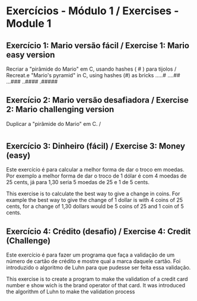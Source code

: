 # Exercícios - Módulo 1 / Exercises - Module 1

Exercício 1: Mario versão fácil / Exercise 1: Mario easy version
----------------------------------------------------------------
Recriar a "pirâmide do Mario" em C, usando hashes ( # ) para tijolos / Recreat.e "Mario's pyramid" in C, using hashes (#) as bricks
.....#
....##
...###
..####
.#####

Exercício 2: Mario versão desafiadora / Exercise 2: Mario challenging version
-----------------------------------------------------------------------------
Duplicar a "pirâmide do Mario" em C. / 

   #  #
  ##  ##
 ###  ###
####  ####

Exercício 3: Dinheiro (fácil) / Exercise 3: Money (easy)
----------------------------------------------------------------
Este exercício é para calcular a melhor forma de dar o troco em moedas. Por exemplo a melhor forma de dar o troco de 1 dólar é com 4 moedas de 25 cents, já para 1,30 seria 5 moedas de 25 e 1 de 5 cents.

This exercise is to calculate the best way to give a change in coins. For example the best way to give the change of 1 dollar is with 4 coins of 25 cents, for a change of 1,30 dollars would be 5 coins of 25 and 1 coin of 5 cents.

Exercício 4: Crédito (desafio) / Exercise 4: Credit (Challenge)
---------------------------------------------------------------
Este exercício é para fazer um programa que faça a validação de um número de cartão de crédito e mostre qual a marca daquele cartão. Foi introduzido o algoritmo de Luhn para que pudesse ser feita essa validação.

This exercise is to create a program to make the validation of a credit card number e show wich is the brand operator of that card. It was introduced the algorithm of Luhn to make the validation process

